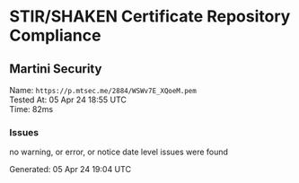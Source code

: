 # STIR/SHAKEN Certificate Repository Compliance

## Martini Security

Name: `https://p.mtsec.me/2884/WSWv7E_XQoeM.pem`\
Tested At: 05 Apr 24 18:55 UTC\
Time: 82ms

### Issues

no warning, or error, or notice date level issues were found

Generated: 05 Apr 24 19:04 UTC